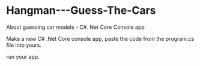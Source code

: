 # Hangman---Guess-The-Cars

About guessing car models - C#. Net Core Console app

Make a new C# .Net Core console app, paste the code from the program.cs file into yours.

run your app.

